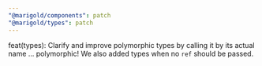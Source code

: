 ```yaml
---
"@marigold/components": patch
"@marigold/types": patch
---
```


feat(types): Clarify and improve polymorphic types by calling it by its actual name ... polymorphic! We also added types when no `ref` should be passed.
